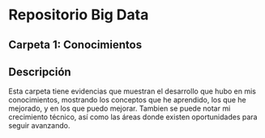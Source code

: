 # Repositorio Big Data

## Carpeta 1: Conocimientos

## Descripción
Esta carpeta tiene evidencias que muestran el desarrollo que hubo en mis conocimientos, mostrando los conceptos que he aprendido, los que he mejorado, y en los que puedo mejorar. Tambien se puede notar mi crecimiento técnico, así como las áreas donde existen oportunidades para seguir avanzando.
